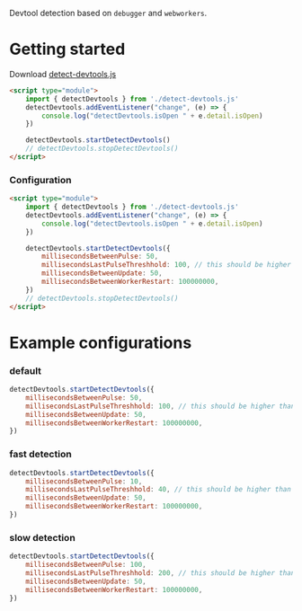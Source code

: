 Devtool detection based on `debugger` and `webworkers`.

# Getting started
Download  [detect-devtools.js](https://github.com/atdojo/detect-devtools/blob/main/detect-devtools.js)
```html
<script type="module">
    import { detectDevtools } from './detect-devtools.js'
    detectDevtools.addEventListener("change", (e) => {
        console.log("detectDevtools.isOpen " + e.detail.isOpen)
    })

    detectDevtools.startDetectDevtools()
    // detectDevtools.stopDetectDevtools()
</script>
```
### Configuration
```html
<script type="module">
    import { detectDevtools } from './detect-devtools.js'
    detectDevtools.addEventListener("change", (e) => {
        console.log("detectDevtools.isOpen " + e.detail.isOpen)
    })

    detectDevtools.startDetectDevtools({
        millisecondsBetweenPulse: 50,
        millisecondsLastPulseThreshhold: 100, // this should be higher than millisecondsBetweenPulse, otherwise there will be false positives
        millisecondsBetweenUpdate: 50,
        millisecondsBetweenWorkerRestart: 100000000,
    })
    // detectDevtools.stopDetectDevtools()
</script>
```

# Example configurations
### default
```javascript
detectDevtools.startDetectDevtools({
    millisecondsBetweenPulse: 50,
    millisecondsLastPulseThreshhold: 100, // this should be higher than millisecondsBetweenPulse, otherwise there will be false positives
    millisecondsBetweenUpdate: 50,
    millisecondsBetweenWorkerRestart: 100000000,
})
```
### fast detection
```javascript
detectDevtools.startDetectDevtools({
    millisecondsBetweenPulse: 10,
    millisecondsLastPulseThreshhold: 40, // this should be higher than millisecondsBetweenPulse, otherwise there will be false positives
    millisecondsBetweenUpdate: 50,
    millisecondsBetweenWorkerRestart: 100000000,
})
```
### slow detection
```javascript
detectDevtools.startDetectDevtools({
    millisecondsBetweenPulse: 100,
    millisecondsLastPulseThreshhold: 200, // this should be higher than millisecondsBetweenPulse, otherwise there will be false positives
    millisecondsBetweenUpdate: 50,
    millisecondsBetweenWorkerRestart: 100000000,
})
```